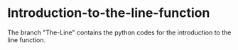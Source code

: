 # Introduction-to-the-line-function
The branch "The-Line" contains the python codes for the introduction to the line function.
